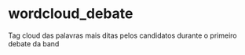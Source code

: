 # wordcloud_debate
Tag cloud das palavras mais ditas pelos candidatos durante o primeiro debate da band
